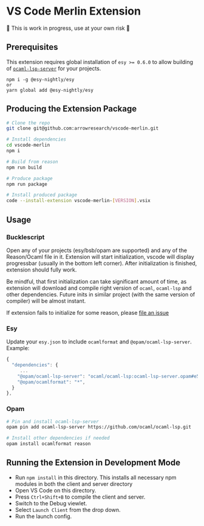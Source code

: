 # VS Code Merlin Extension

🚧 This is work in progress, use at your own risk 🚧

## Prerequisites

This extension requires global installation of `esy >= 0.6.0` to allow building of [`ocaml-lsp-server`](https://github.com/ocaml/ocaml-lsp#esy) for your projects.
```
npm i -g @esy-nightly/esy
or
yarn global add @esy-nightly/esy
```

## Producing the Extension Package

```bash
# Clone the repo
git clone git@github.com:arrowresearch/vscode-merlin.git

# Install dependencies
cd vscode-merlin
npm i

# Build from reason
npm run build

# Produce package
npm run package

# Install produced package
code --install-extension vscode-merlin-[VERSION].vsix
```

## Usage

### Bucklescript
Open any of your projects (esy/bsb/opam are supported) and any of the Reason/Ocaml file in it. Extension will start initialization, vscode will display progressbar (usually in the bottom left corner). After initialization is finished, extension should fully work.

Be mindful, that first initialization can take significant amount of time, as extension will download and compile right version of `ocaml`, `ocaml-lsp` and other dependencies. Future inits in similar project (with the same version of compiler) will be almost instant.

If extension fails to initialize for some reason, please [file an issue](https://github.com/arrowresearch/vscode-merlin/issues)

### Esy
Update your `esy.json` to include `ocamlformat` and `@opam/ocaml-lsp-server`. Example:
```js
{
  "dependencies": {
     ...
    "@opam/ocaml-lsp-server": "ocaml/ocaml-lsp:ocaml-lsp-server.opam#e5e6ebf9dcf157",
    "@opam/ocamlformat": "*",
  }
},
```

### Opam
```bash
# Pin and install ocaml-lsp-server
opam pin add ocaml-lsp-server https://github.com/ocaml/ocaml-lsp.git

# Install other dependencies if needed
opam install ocamlformat reason
```


## Running the Extension in Development Mode

- Run `npm install` in this directory. This installs all necessary npm modules
  in both the client and server directory
- Open VS Code on this directory.
- Press `Ctrl+Shift+B` to compile the client and server.
- Switch to the Debug viewlet.
- Select `Launch Client` from the drop down.
- Run the launch config.
